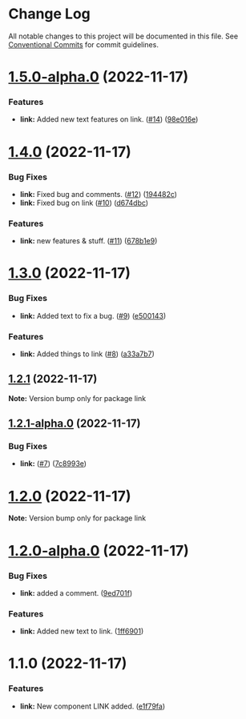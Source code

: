 # Change Log

All notable changes to this project will be documented in this file.
See [Conventional Commits](https://conventionalcommits.org) for commit guidelines.

# [1.5.0-alpha.0](https://github.com/Stompke/testing-lerna/compare/link@1.4.0...link@1.5.0-alpha.0) (2022-11-17)


### Features

* **link:** Added new text features on link. ([#14](https://github.com/Stompke/testing-lerna/issues/14)) ([98e016e](https://github.com/Stompke/testing-lerna/commit/98e016ef4c9ffa402b620cea85973b4ab5761d13))





# [1.4.0](https://github.com/Stompke/testing-lerna/compare/link@1.3.0...link@1.4.0) (2022-11-17)


### Bug Fixes

* **link:** Fixed bug and comments. ([#12](https://github.com/Stompke/testing-lerna/issues/12)) ([194482c](https://github.com/Stompke/testing-lerna/commit/194482c952ba53031571cef53058388d88a474d1))
* **link:** Fixed bug on link ([#10](https://github.com/Stompke/testing-lerna/issues/10)) ([d674dbc](https://github.com/Stompke/testing-lerna/commit/d674dbca15d968219f8cc03bd45cfeb4b24cff45))


### Features

* **link:** new features & stuff. ([#11](https://github.com/Stompke/testing-lerna/issues/11)) ([678b1e9](https://github.com/Stompke/testing-lerna/commit/678b1e914890196015d313eca0af7d9697d2abbc))





# [1.3.0](https://github.com/Stompke/testing-lerna/compare/link@1.2.1...link@1.3.0) (2022-11-17)


### Bug Fixes

* **link:** Added text to fix a bug. ([#9](https://github.com/Stompke/testing-lerna/issues/9)) ([e500143](https://github.com/Stompke/testing-lerna/commit/e500143c840baf0d439489535ef674e064263451))


### Features

* **link:** Added things to link ([#8](https://github.com/Stompke/testing-lerna/issues/8)) ([a33a7b7](https://github.com/Stompke/testing-lerna/commit/a33a7b7f32a588b05b17443be3d0dcb7a9c01c5b))





## [1.2.1](https://github.com/Stompke/testing-lerna/compare/link@1.2.1-alpha.0...link@1.2.1) (2022-11-17)

**Note:** Version bump only for package link





## [1.2.1-alpha.0](https://github.com/Stompke/testing-lerna/compare/link@1.2.0...link@1.2.1-alpha.0) (2022-11-17)


### Bug Fixes

* **link:** ([#7](https://github.com/Stompke/testing-lerna/issues/7)) ([7c8993e](https://github.com/Stompke/testing-lerna/commit/7c8993e607e482fe3856223a089a1896b579f974))





# [1.2.0](https://github.com/Stompke/testing-lerna/compare/link@1.2.0-alpha.0...link@1.2.0) (2022-11-17)

**Note:** Version bump only for package link





# [1.2.0-alpha.0](https://github.com/Stompke/testing-lerna/compare/link@1.1.0...link@1.2.0-alpha.0) (2022-11-17)


### Bug Fixes

* **link:** added a comment. ([9ed701f](https://github.com/Stompke/testing-lerna/commit/9ed701f5efd3d69a2b6d84f34b4c8cb1483930e8))


### Features

* **link:** Added new text to link. ([1ff6901](https://github.com/Stompke/testing-lerna/commit/1ff69016daeef12b2132708c5bdcbdf88462a21d))





# 1.1.0 (2022-11-17)


### Features

* **link:** New component LINK added. ([e1f79fa](https://github.com/Stompke/testing-lerna/commit/e1f79fad5c8af94efe22fe29d69f04c884605dfc))
